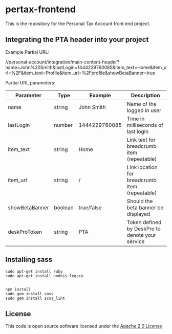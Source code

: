 pertax-frontend
=================

This is the repository for the Personal Tax Account front end project. 



Integrating the PTA header into your project
--------------------------------------------

Example Partial URL: 

  //personal-account/integration/main-content-header?name=John%20Smith&lastLogin=1444229760085&item_text=Home&item_url=%2F&item_text=Profile&item_url=%2Fprofile&showBetaBanner=true

Partial URL parameters:

| Parameter      | Type    | Example       | Description                                     |
|----------------|---------|---------------|-------------------------------------------------|
| name           | string  | John Smith    | Name of the logged in user                      |
| lastLogin      | number  | 1444229760085 | Time in milliseconds of last login              |
| item_text      | string  | Home          | Link text for breadcrumb item (repeatable)      |
| item_url       | string  | /             | Link location for breadcrumb item (repeatable)  |
| showBetaBanner | boolean | true/false    | Should the beta banner be displayed             |
| deskProToken   | string  | PTA           | Token defined by DeskPro to denote your service |

Installing sass
---------------

    sudo apt-get install ruby
    sudo apt-get install nodejs-legacy 
    

    npm install
    sudo gem install sass 
    sudo gem install scss_lint
    
License
--------

This code is open source software licensed under the [Apache 2.0 License]("http://www.apache.org/licenses/LICENSE-2.0.html")

